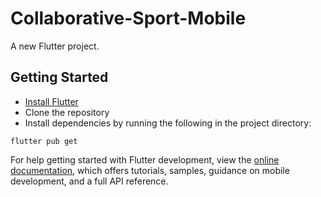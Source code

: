 # Collaborative-Sport-Mobile

A new Flutter project.

## Getting Started

- [Install Flutter](https://docs.flutter.dev/get-started/install)
- Clone the repository
- Install dependencies by running the following in the project directory:
```shell
flutter pub get
```

For help getting started with Flutter development, view the
[online documentation](https://docs.flutter.dev/), which offers tutorials,
samples, guidance on mobile development, and a full API reference.
